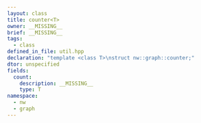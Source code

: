 ```yaml
---
layout: class
title: counter<T>
owner: __MISSING__
brief: __MISSING__
tags:
  - class
defined_in_file: util.hpp
declaration: "template <class T>\nstruct nw::graph::counter;"
dtor: unspecified
fields:
  count:
    description: __MISSING__
    type: T
namespace:
  - nw
  - graph
---
```

